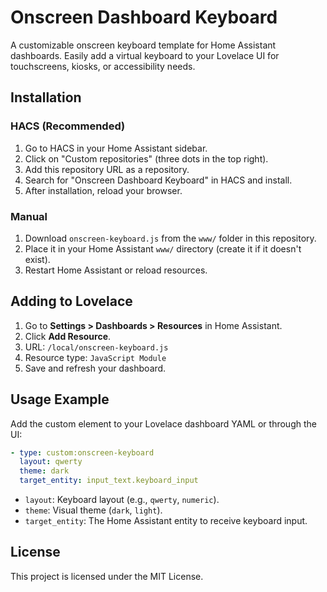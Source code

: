 # Onscreen Dashboard Keyboard

A customizable onscreen keyboard template for Home Assistant dashboards. Easily add a virtual keyboard to your Lovelace UI for touchscreens, kiosks, or accessibility needs.

## Installation

### HACS (Recommended)
1. Go to HACS in your Home Assistant sidebar.
2. Click on "Custom repositories" (three dots in the top right).
3. Add this repository URL as a repository.
4. Search for "Onscreen Dashboard Keyboard" in HACS and install.
5. After installation, reload your browser.

### Manual
1. Download `onscreen-keyboard.js` from the `www/` folder in this repository.
2. Place it in your Home Assistant `www/` directory (create it if it doesn't exist).
3. Restart Home Assistant or reload resources.

## Adding to Lovelace

1. Go to **Settings > Dashboards > Resources** in Home Assistant.
2. Click **Add Resource**.
3. URL: `/local/onscreen-keyboard.js`
4. Resource type: `JavaScript Module`
5. Save and refresh your dashboard.

## Usage Example

Add the custom element to your Lovelace dashboard YAML or through the UI:

```yaml
- type: custom:onscreen-keyboard
  layout: qwerty
  theme: dark
  target_entity: input_text.keyboard_input
```

- `layout`: Keyboard layout (e.g., `qwerty`, `numeric`).
- `theme`: Visual theme (`dark`, `light`).
- `target_entity`: The Home Assistant entity to receive keyboard input.

## License

This project is licensed under the MIT License. 